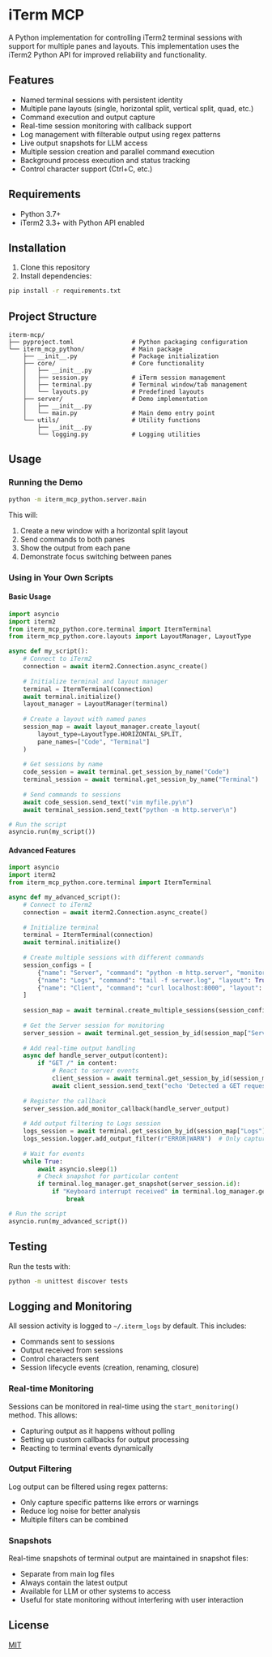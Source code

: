 # iTerm MCP

A Python implementation for controlling iTerm2 terminal sessions with support for multiple panes and layouts. This implementation uses the iTerm2 Python API for improved reliability and functionality.

## Features

- Named terminal sessions with persistent identity
- Multiple pane layouts (single, horizontal split, vertical split, quad, etc.)
- Command execution and output capture
- Real-time session monitoring with callback support
- Log management with filterable output using regex patterns
- Live output snapshots for LLM access
- Multiple session creation and parallel command execution
- Background process execution and status tracking
- Control character support (Ctrl+C, etc.)

## Requirements

- Python 3.7+
- iTerm2 3.3+ with Python API enabled

## Installation

1. Clone this repository
2. Install dependencies:
```bash
pip install -r requirements.txt
```

## Project Structure

```
iterm-mcp/
├── pyproject.toml                # Python packaging configuration
└── iterm_mcp_python/             # Main package
    ├── __init__.py               # Package initialization
    ├── core/                     # Core functionality
    │   ├── __init__.py
    │   ├── session.py            # iTerm session management
    │   ├── terminal.py           # Terminal window/tab management
    │   └── layouts.py            # Predefined layouts
    ├── server/                   # Demo implementation
    │   ├── __init__.py
    │   └── main.py               # Main demo entry point
    └── utils/                    # Utility functions
        ├── __init__.py
        └── logging.py            # Logging utilities
```

## Usage

### Running the Demo

```bash
python -m iterm_mcp_python.server.main
```

This will:
1. Create a new window with a horizontal split layout
2. Send commands to both panes
3. Show the output from each pane
4. Demonstrate focus switching between panes

### Using in Your Own Scripts

#### Basic Usage

```python
import asyncio
import iterm2
from iterm_mcp_python.core.terminal import ItermTerminal
from iterm_mcp_python.core.layouts import LayoutManager, LayoutType

async def my_script():
    # Connect to iTerm2
    connection = await iterm2.Connection.async_create()
    
    # Initialize terminal and layout manager
    terminal = ItermTerminal(connection)
    await terminal.initialize()
    layout_manager = LayoutManager(terminal)
    
    # Create a layout with named panes
    session_map = await layout_manager.create_layout(
        layout_type=LayoutType.HORIZONTAL_SPLIT,
        pane_names=["Code", "Terminal"]
    )
    
    # Get sessions by name
    code_session = await terminal.get_session_by_name("Code")
    terminal_session = await terminal.get_session_by_name("Terminal")
    
    # Send commands to sessions
    await code_session.send_text("vim myfile.py\n")
    await terminal_session.send_text("python -m http.server\n")

# Run the script
asyncio.run(my_script())
```

#### Advanced Features

```python
import asyncio
import iterm2
from iterm_mcp_python.core.terminal import ItermTerminal

async def my_advanced_script():
    # Connect to iTerm2
    connection = await iterm2.Connection.async_create()
    
    # Initialize terminal
    terminal = ItermTerminal(connection)
    await terminal.initialize()
    
    # Create multiple sessions with different commands
    session_configs = [
        {"name": "Server", "command": "python -m http.server", "monitor": True},
        {"name": "Logs", "command": "tail -f server.log", "layout": True, "vertical": True},
        {"name": "Client", "command": "curl localhost:8000", "layout": True, "vertical": False}
    ]
    
    session_map = await terminal.create_multiple_sessions(session_configs)
    
    # Get the Server session for monitoring
    server_session = await terminal.get_session_by_id(session_map["Server"])
    
    # Add real-time output handling
    async def handle_server_output(content):
        if "GET /" in content:
            # React to server events
            client_session = await terminal.get_session_by_id(session_map["Client"])
            await client_session.send_text("echo 'Detected a GET request!'\n")
    
    # Register the callback
    server_session.add_monitor_callback(handle_server_output)
    
    # Add output filtering to Logs session
    logs_session = await terminal.get_session_by_id(session_map["Logs"])
    logs_session.logger.add_output_filter(r"ERROR|WARN")  # Only capture errors and warnings
    
    # Wait for events
    while True:
        await asyncio.sleep(1)
        # Check snapshot for particular content
        if terminal.log_manager.get_snapshot(server_session.id):
            if "Keyboard interrupt received" in terminal.log_manager.get_snapshot(server_session.id):
                break

# Run the script
asyncio.run(my_advanced_script())
```

## Testing

Run the tests with:

```bash
python -m unittest discover tests
```

## Logging and Monitoring

All session activity is logged to `~/.iterm_logs` by default. This includes:
- Commands sent to sessions
- Output received from sessions
- Control characters sent
- Session lifecycle events (creation, renaming, closure)

### Real-time Monitoring

Sessions can be monitored in real-time using the `start_monitoring()` method. This allows:
- Capturing output as it happens without polling
- Setting up custom callbacks for output processing
- Reacting to terminal events dynamically

### Output Filtering

Log output can be filtered using regex patterns:
- Only capture specific patterns like errors or warnings
- Reduce log noise for better analysis
- Multiple filters can be combined

### Snapshots

Real-time snapshots of terminal output are maintained in snapshot files:
- Separate from main log files
- Always contain the latest output
- Available for LLM or other systems to access
- Useful for state monitoring without interfering with user interaction

## License

[MIT](LICENSE)